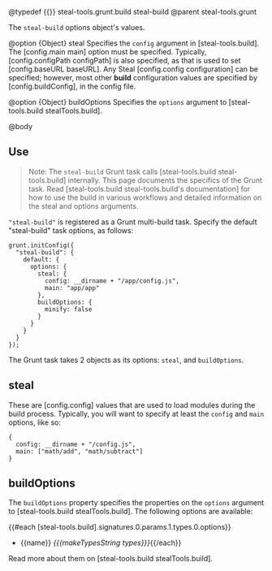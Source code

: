 @typedef {{}} steal-tools.grunt.build steal-build
@parent steal-tools.grunt 

The `steal-build` options object's values.

@option {Object} steal Specifies the `config` argument in
[steal-tools.build]. The [config.main main] option must be specified. Typically,
[config.configPath configPath] is also specified, as that is used to set 
[config.baseURL baseURL].  Any Steal [config.config configuration] can be specified; however,
most other __build__ configuration values are specified
by [config.buildConfig], in the config file.

@option {Object} buildOptions Specifies the `options` argument 
to [steal-tools.build stealTools.build].


@body

## Use

> Note: The `steal-build` Grunt task calls [steal-tools.build steal-tools.build] 
internally. This page documents the specifics of the Grunt task. Read
[steal-tools.build steal-tools.build's documentation] for how to use
the build in various workflows and detailed information
on the steal and options arguments.

`"steal-build"` is registered as a Grunt multi-build task. Specify the
default "steal-build" task options, as follows:

    grunt.initConfig({
      "steal-build": {
        default: {
          options: {
            steal: {
              config: __dirname + "/app/config.js",
              main: "app/app"
            },
            buildOptions: {
              minify: false
            }
          }
        }
      }
    });

The Grunt task takes 2 objects as its 
options: `steal`, and `buildOptions`.

## steal

These are [config.config] values that are used to 
load modules during the build process. Typically, you will want 
to specify at least the `config` and `main` options, like so:

    {
	  config: __dirname + "/config.js",
      main: ["math/add", "math/subtract"]
    }

## buildOptions

The `buildOptions` property specifies the properties on the `options`
argument to [steal-tools.build stealTools.build]. The following options are available:

{{#each [steal-tools.build].signatures.0.params.1.types.0.options}}
 - {{name}} <i>{{{makeTypesString types}}}</i>{{/each}}
 


Read more about them on [steal-tools.build stealTools.build].

